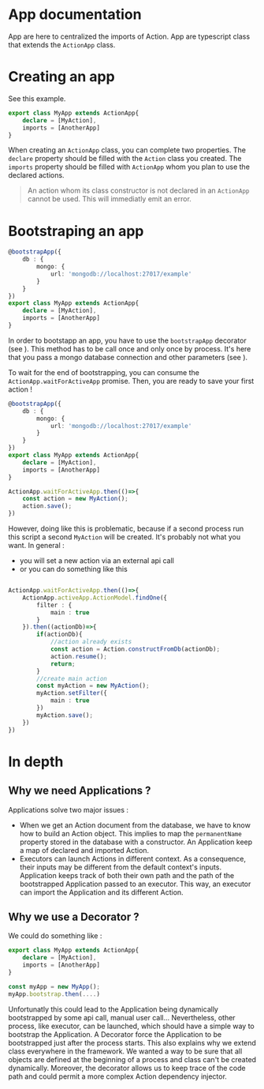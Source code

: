# App documentation

App are here to centralized the imports of Action.
App are typescript class that extends the `ActionApp` class.


# Creating an app

See this example.

```typescript
export class MyApp extends ActionApp{
    declare = [MyAction],
    imports = [AnotherApp]
}
```

When creating an `ActionApp` class, you can complete two properties.
The `declare` property should be filled with the `Action` class you created. 
The `imports` property should be filled with `ActionApp` whom you plan to use the declared actions.

> An action whom its class constructor is not declared in an `ActionApp` cannot be used. This will immediatly emit an error.


# Bootstraping an app

```typescript 
@bootstrapApp({
    db : {
        mongo: {
            url: 'mongodb://localhost:27017/example'
        }
    }
})
export class MyApp extends ActionApp{
    declare = [MyAction],
    imports = [AnotherApp]
}
```

In order to bootstapp an app, you have to use the `bootstrapApp` decorator (see ). This method has to be call once and only once by process.
It's here that you pass a mongo database connection and other parameters (see ).

To wait for the end of bootstrapping, you can consume the `ActionApp.waitForActiveApp` promise. Then, you are ready to save your first action !

```typescript
@bootstrapApp({
    db : {
        mongo: {
            url: 'mongodb://localhost:27017/example'
        }
    }
})
export class MyApp extends ActionApp{
    declare = [MyAction],
    imports = [AnotherApp]
}

ActionApp.waitForActiveApp.then(()=>{
    const action = new MyAction();
    action.save();
})
```

However, doing like this is problematic, because if a second process run this script a second `MyAction` will be created. It's probably not what you want.
In general :
- you will set a new action via an external api call
- or you can do something like this 
```typescript

ActionApp.waitForActiveApp.then(()=>{
    ActionApp.activeApp.ActionModel.findOne({
        filter : {
            main : true
        }
    }).then((actionDb)=>{
        if(actionDb){
            //action already exists
            const action = Action.constructFromDb(actionDb);
            action.resume();
            return;
        }
        //create main action
        const myAction = new MyAction();
        myAction.setFilter({
            main : true
        })
        myAction.save();
    })
})

```






# In depth

## Why we need Applications ?

Applications solve two major issues :
- When we get an Action document from the database, we have to know how to build an Action object. This implies to map the `permanentName` property stored in the database with a constructor. An Application keep a map of declared and imported Action.
- Executors can launch Actions in different context. As a consequence, their inputs may be different from the default context's inputs. Application keeps track of both their own path and the path of the bootstrapped Application passed to an executor. This way, an executor can import the Application and its different Action.

## Why we use a Decorator ?

We could do something like :

```typescript 
export class MyApp extends ActionApp{
    declare = [MyAction],
    imports = [AnotherApp]
}

const myApp = new MyApp();
myApp.bootstrap.then(....)
```
Unfortunatly this could lead to the Application being dynamically bootstrapped by some api call, manual user call... 
Nevertheless, other process, like executor, can be launched, which should have a simple way to bootstrap the Application.
A Decorator force the Application to be bootstrapped just after the process starts. 
This also explains why we extend class everywhere in the framework. We wanted a way to be sure that all objects are defined at the beginning of a process and class can't be created dynamically.
Moreover, the decorator allows us to keep trace of the code path and could permit a more complex Action dependency injector.
